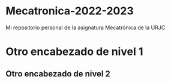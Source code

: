# Mecatronica-2022-2023
Mi repositorio personal de la asignatura Mecatrónica de la URJC

# Otro encabezado de nivel 1

## Otro encabezado de nivel 2
